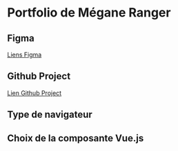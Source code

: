 # Portfolio de Mégane Ranger

## Figma
[Liens Figma](https://www.figma.com/design/a69FqB4kxBlyVPwWAZRhSa/ranger_megane-portfolio?node-id=0-1&p=f&t=buIOTVvIXfyjeeAg-0)

## Github Project 
[Lien Github Project](https://github.com/users/MeganeRanger/projects/2)

## Type de navigateur

## Choix de la composante Vue.js
